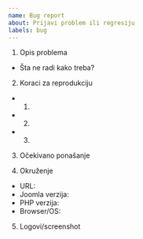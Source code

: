 ```yaml
---
name: Bug report
about: Prijavi problem ili regresiju
labels: bug
---
```


1. Opis problema
- Šta ne radi kako treba?

2. Koraci za reprodukciju
- 1)
- 2)
- 3)

3. Očekivano ponašanje

4. Okruženje
- URL:
- Joomla verzija:
- PHP verzija:
- Browser/OS:

5. Logovi/screenshot
